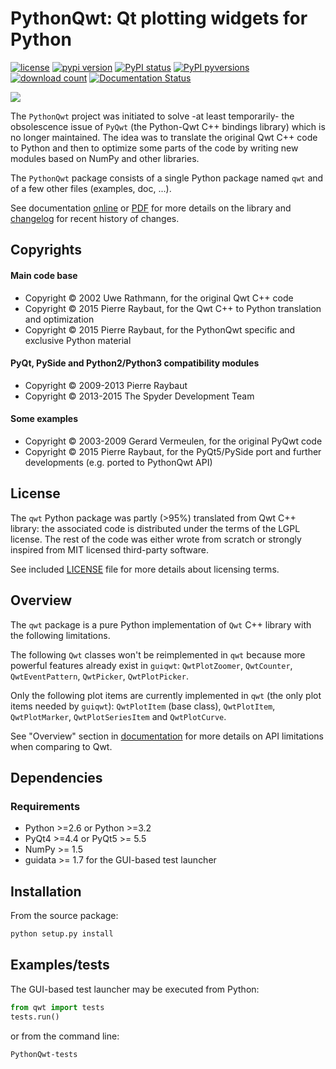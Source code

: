 # PythonQwt: Qt plotting widgets for Python

[![license](https://img.shields.io/pypi/l/PythonQwt.svg)](./LICENSE)
[![pypi version](https://img.shields.io/pypi/v/PythonQwt.svg)](https://pypi.org/project/PythonQwt/)
[![PyPI status](https://img.shields.io/pypi/status/PythonQwt.svg)](https://github.com/PierreRaybaut/PythonQwt)
[![PyPI pyversions](https://img.shields.io/pypi/pyversions/PythonQwt.svg)](https://pypi.python.org/pypi/PythonQwt/)
[![download count](https://img.shields.io/conda/dn/conda-forge/PythonQwt.svg)](https://www.anaconda.com/download/)
[![Documentation Status](https://readthedocs.org/projects/pythonqwt/badge/?version=latest)](https://pythonqwt.readthedocs.io/en/latest/?badge=latest)

<img src="https://raw.githubusercontent.com/PierreRaybaut/PythonQwt/master/doc/images/test_launcher.png">

The `PythonQwt` project was initiated to solve -at least temporarily- the 
obsolescence issue of `PyQwt` (the Python-Qwt C++ bindings library) which is 
no longer maintained. The idea was to translate the original Qwt C++ code to 
Python and then to optimize some parts of the code by writing new modules 
based on NumPy and other libraries.

The `PythonQwt` package consists of a single Python package named `qwt` and 
of a few other files (examples, doc, ...).

See documentation [online](https://pythonqwt.readthedocs.io/en/latest/) or [PDF](https://pythonqwt.readthedocs.io/_/downloads/en/latest/pdf/) for more details on 
the library and [changelog](CHANGELOG.md) for recent history of changes.

## Copyrights

#### Main code base
- Copyright © 2002 Uwe Rathmann, for the original Qwt C++ code
- Copyright © 2015 Pierre Raybaut, for the Qwt C++ to Python translation and 
optimization
- Copyright © 2015 Pierre Raybaut, for the PythonQwt specific and exclusive 
Python material

#### PyQt, PySide and Python2/Python3 compatibility modules
- Copyright © 2009-2013 Pierre Raybaut
- Copyright © 2013-2015 The Spyder Development Team

#### Some examples
- Copyright © 2003-2009 Gerard Vermeulen, for the original PyQwt code
- Copyright © 2015 Pierre Raybaut, for the PyQt5/PySide port and further 
developments (e.g. ported to PythonQwt API)

## License

The `qwt` Python package was partly (>95%) translated from Qwt C++ library: 
the associated code is distributed under the terms of the LGPL license. The 
rest of the code was either wrote from scratch or strongly inspired from MIT 
licensed third-party software.

See included [LICENSE](LICENSE) file for more details about licensing terms.

## Overview

The `qwt` package is a pure Python implementation of `Qwt` C++ library with 
the following limitations.

The following `Qwt` classes won't be reimplemented in `qwt` because more
powerful features already exist in `guiqwt`: `QwtPlotZoomer`, 
`QwtCounter`, `QwtEventPattern`, `QwtPicker`, `QwtPlotPicker`.

Only the following plot items are currently implemented in `qwt` (the only 
plot items needed by `guiqwt`): `QwtPlotItem` (base class), `QwtPlotItem`, 
`QwtPlotMarker`, `QwtPlotSeriesItem` and `QwtPlotCurve`.

See "Overview" section in [documentation](https://pythonqwt.readthedocs.io/en/latest/) 
for more details on API limitations when comparing to Qwt.

## Dependencies

### Requirements ###
- Python >=2.6 or Python >=3.2
- PyQt4 >=4.4 or PyQt5 >= 5.5
- NumPy >= 1.5
- guidata >= 1.7 for the GUI-based test launcher

## Installation

From the source package:

```bash
python setup.py install
```

## Examples/tests

The GUI-based test launcher may be executed from Python:

```python
from qwt import tests
tests.run()
```

or from the command line:

```bash
PythonQwt-tests
```
